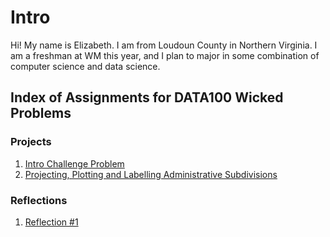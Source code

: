 # Intro

Hi! My name is Elizabeth.  I am from Loudoun County in Northern Virginia.  I am a freshman at WM this year, and I plan to major in some combination of computer science and data science.

## Index of Assignments for DATA100 Wicked Problems 

### Projects
1. [Intro Challenge Problem](https://elizabethe56.github.io/data100_workshop/ChallengeProblem.html)
2. [Projecting, Plotting and Labelling Administrative Subdivisions](https://elizabethe56.github.io/data100_workshop/Project1.html)


### Reflections
1. [Reflection #1](https://elizabethe56.github.io/data100_workshop/Reflection1.html)

